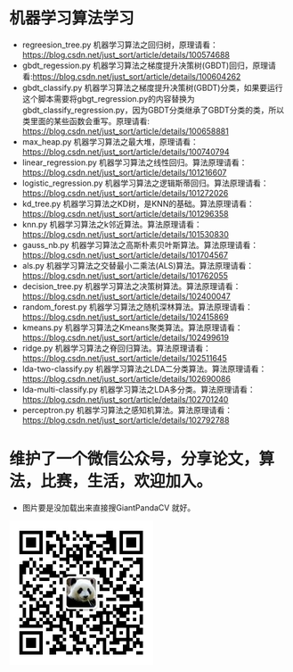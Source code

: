 # 机器学习算法学习

- regreesion_tree.py 机器学习算法之回归树，原理请看：https://blog.csdn.net/just_sort/article/details/100574688
- gbdt_regession.py 机器学习算法之梯度提升决策树(GBDT)回归，原理请看:https://blog.csdn.net/just_sort/article/details/100604262
- gbdt_classify.py 机器学习算法之梯度提升决策树(GBDT)分类，如果要运行这个脚本需要将gbgt_regression.py的内容替换为gbdt_classify_regression.py，因为GBDT分类继承了GBDT分类的类，所以类里面的某些函数会重写。原理请看: https://blog.csdn.net/just_sort/article/details/100658881
- max_heap.py 机器学习算法之最大堆，原理请看：https://blog.csdn.net/just_sort/article/details/100740794
- linear_regression.py 机器学习算法之线性回归。算法原理请看：https://blog.csdn.net/just_sort/article/details/101216607
- logistic_regression.py 机器学习算法之逻辑斯蒂回归。算法原理请看：https://blog.csdn.net/just_sort/article/details/101272026
- kd_tree.py 机器学习算法之KD树，是KNN的基础。算法原理请看：https://blog.csdn.net/just_sort/article/details/101296358
- knn.py 机器学习算法之k邻近算法。算法原理请看：https://blog.csdn.net/just_sort/article/details/101530830
- gauss_nb.py 机器学习算法之高斯朴素贝叶斯算法。算法原理请看：https://blog.csdn.net/just_sort/article/details/101704567
- als.py 机器学习算法之交替最小二乘法(ALS)算法。算法原理请看：https://blog.csdn.net/just_sort/article/details/101762055
- decision_tree.py 机器学习算法之决策树算法。算法原理请看：https://blog.csdn.net/just_sort/article/details/102400047
- random_forest.py 机器学习算法之随机深林算法。算法原理请看：https://blog.csdn.net/just_sort/article/details/102415869
- kmeans.py 机器学习算法之Kmeans聚类算法。算法原理请看：https://blog.csdn.net/just_sort/article/details/102499619
- ridge.py 机器学习算法之脊回归算法。算法原理请看：https://blog.csdn.net/just_sort/article/details/102511645
- lda-two-classify.py 机器学习算法之LDA二分类算法。算法原理请看：https://blog.csdn.net/just_sort/article/details/102690086
- lda-multi-classify.py 机器学习算法之LDA多分类。算法原理请看：https://blog.csdn.net/just_sort/article/details/102701240
- perceptron.py 机器学习算法之感知机算法。算法原理请看：https://blog.csdn.net/just_sort/article/details/102792788





# 维护了一个微信公众号，分享论文，算法，比赛，生活，欢迎加入。

- 图片要是没加载出来直接搜GiantPandaCV 就好。

![](image/weixin.jpg)
